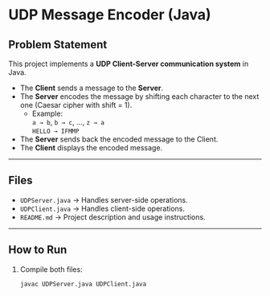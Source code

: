 # UDP Message Encoder (Java)

##  Problem Statement
This project implements a **UDP Client-Server communication system** in Java.

- The **Client** sends a message to the **Server**.
- The **Server** encodes the message by shifting each character to the next one (Caesar cipher with shift = 1).
  - Example:  
    `a → b`, `b → c`, ..., `z → a`  
    `HELLO → IFMMP`
- The **Server** sends back the encoded message to the Client.
- The **Client** displays the encoded message.

---

##  Files
- `UDPServer.java` → Handles server-side operations.
- `UDPClient.java` → Handles client-side operations.
- `README.md` → Project description and usage instructions.

---

##  How to Run

1. Compile both files:
   ```bash
   javac UDPServer.java UDPClient.java
